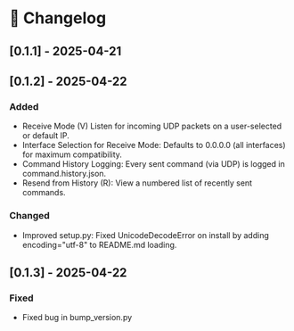 # 📜 Changelog

## [0.1.1] - 2025-04-21

## [0.1.2] - 2025-04-22
### Added
- Receive Mode (V) Listen for incoming UDP packets on a user-selected or default IP.
- Interface Selection for Receive Mode: Defaults to 0.0.0.0 (all interfaces) for maximum compatibility.
- Command History Logging: Every sent command (via UDP) is logged in command.history.json.
- Resend from History (R): View a numbered list of recently sent commands.
### Changed
- Improved setup.py: Fixed UnicodeDecodeError on install by adding encoding="utf-8" to README.md loading.

## [0.1.3] - 2025-04-22
### Fixed
- Fixed bug in bump_version.py

